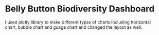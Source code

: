 # Belly Button Biodiversity Dashboard

I used plotly library to make different types of charts including horizontal chart, bubble chart and guage chart and changed the layout as well.